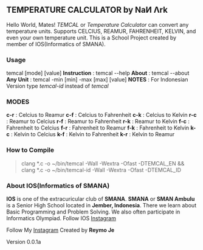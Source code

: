 ## TEMPERATURE CALCULATOR by **NaИ Λrk**

Hello World, Mates!
*TEMCAL* or *Temperature Calculator* can convert any temperature units. Supports CELCIUS, REAMUR, FAHRENHEIT, KELVIN, and even your own temperature unit. This is a School Project created by member of IOS(Informatics of SMANA).

### Usage ###
temcal \[mode\] \[value\]
**Instruction** : temcal --help
**About** : temcal --about
**Any Unit** : temcal -min \[min\] -max \[max\] \[value\]
**NOTES** : For Indonesian Version type *temcal-id* instead of *temcal*

### MODES ###
**c-r** : Celcius to Reamur
**c-f** : Celcius to Fahrenheit
**c-k** : Celcius to Kelvin
**r-c** : Reamur to Celcius
**r-f** : Reamur to Fahrenheit
**r-k** : Reamur to Kelvin
**f-c** : Fahrenheit to Celcius
**f-r** : Fahrenheit to Reamur
**f-k** : Fahrenheit to Kelvin
**k-c** : Kelvin to Celcius
**k-f** : Kelvin to Fahrenheit
**k-r** : Kelvin to Reamur

### How to Compile ###
> clang \*.c -o ~/bin/temcal -Wall -Wextra -Ofast -DTEMCAL\_EN && clang \*.c -o ~/bin/temcal-id -Wall -Wextra -Ofast -DTEMCAL\_ID

### About IOS(Informatics of SMANA) ###
**IOS** is one of the extracuricular club of **SMANA**. **SMANA** or **SMAN Ambulu** is a Senior High School located in **Jember, Indonesia**. There we learn about Basic Programming and Problem Solving. We also often participate in Informatics Olympiad.
Follow IOS [Instagram](https://instagram.com/ios.smana?igshid=MzRlODBiNWFlZA==)

Follow My [Instagram](https://instagram.com/reymo_je_xefron?igshid=MzNlNGNkZWQ4Mg==)
Created by **Reymo Je**

Version 0.0.1a
